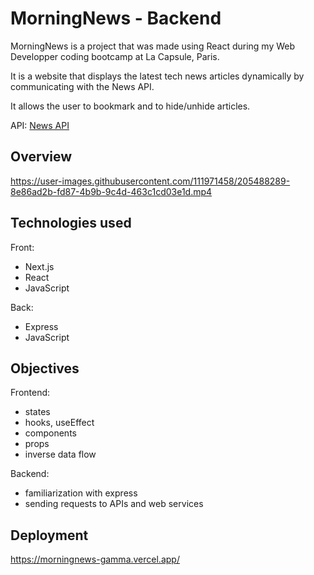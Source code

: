 # MorningNews - Backend

MorningNews is a project that was made using React during my Web Developper coding bootcamp at La Capsule, Paris.

It is a website that displays the latest tech news articles dynamically by communicating with the News API.

It allows the user to bookmark and to hide/unhide articles.

API: [News API](https://newsapi.org/)


## Overview

https://user-images.githubusercontent.com/111971458/205488289-8e86ad2b-fd87-4b9b-9c4d-463c1cd03e1d.mp4


## Technologies used

Front:
+ Next.js
+ React
+ JavaScript

Back:
+ Express
+ JavaScript


## Objectives

Frontend:
+ states
+ hooks, useEffect
+ components
+ props
+ inverse data flow

Backend:
+ familiarization with express
+ sending requests to APIs and web services


## Deployment
https://morningnews-gamma.vercel.app/

